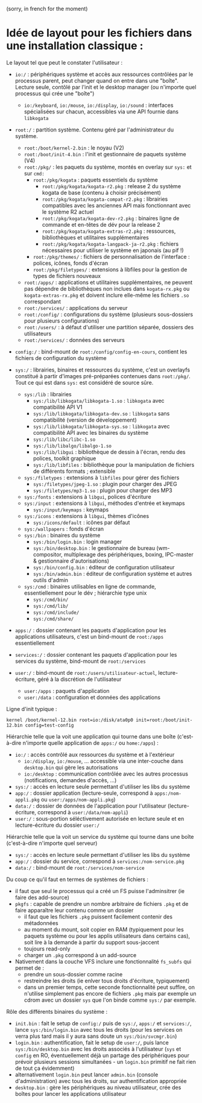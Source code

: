 (sorry, in french for the moment)

# Idée de layout pour les fichiers dans une installation classique :

Le layout tel que peut le constater l'utilisateur :

- `io:/` : périphériques système et accès aux ressources contrôlées
  par le processus parent, peut changer quand on entre dans une "boîte".
  Lecture seule, contôlé par l'init et le desktop manager (ou n'importe quel processus qui crée une "boîte")
  - `io:/keyboard`, `io:/mouse`, `io:/display`, `io:/sound` : interfaces spécialisées
    sur chacun, accessibles via une API fournie dans `libkogata`

- `root:/` : partition système. Contenu géré par l'administrateur du système.
  - `root:/boot/kernel-2.bin` : le noyau (V2)
  - `root:/boot/init-4.bin` : l'init et gestionnaire de paquets système (V4)
  - `root:/pkg/` : les paquets du système, montés en overlay sur `sys:` et sur `cmd:`
      - `root:/pkg/kogata` : paquets essentiels du système
          - `root:/pkg/kogata/kogata-r2.pkg` : release 2 du système kogata de base (contenu à choisir précisément)
          - `root:/pkg/kogata/kogata-compat-r2.pkg` : librairies compatibles avec les anciennes API mais fonctionnant avec le système R2 actuel
          - `root:/pkg/kogata/kogata-dev-r2.pkg` : binaires ligne de commande et en-têtes de dév pour la release 2
          - `root:/pkg/kogata/kogata-extras-r2.pkg` : ressources, bibliothèques et utilitaires supplémentaires
          - `root:/pkg/kogata/kogata-langpack-ja-r2.pkg` : fichiers nécessaires pour utiliser le système en japonais (au pif !)
      - `root:/pkg/themes/` : fichiers de personnalisation de l'interface : polices, icônes, fonds d'écran
      - `root:/pkg/filetypes/` : extensions à libfiles pour la gestion de types de fichiers nouveaux
  - `root:/apps/` : applications et utilitaires supplémentaires, ne peuvent pas dépendre de
    bibliothèques non inclues  dans `kogata-rx.pkg` ou `kogata-extras-rx.pkg`
	et doivent inclure elle-même les fichiers `.so` correspondant
  - `root:/services/` : applications du serveur
  - `root:/config/` : configurations du système (plusieurs sous-dossiers pour plusieurs configurations)
  - `root:/users/` : à défaut d'utiliser une partition séparée, dossiers des utilisateurs
  - `root:/services/` : données des serveurs

- `config:/` : bind-mount de `root:/config/config-en-cours`, contient les fichiers de configuration du système

- `sys:/` : librairies, binaires et ressources du système, c'est un overlayfs constitué à partir d'images pré-préparées contenues dans `root:/pkg/`. Tout ce qui est dans `sys:` est considéré de source sûre.
  - `sys:/lib` : librairies
      - `sys:/lib/libkogata/libkogata-1.so` : `libkogata` avec compatibilité API V1
      - `sys:/lib/libkogata/libkogata-dev.so` : `libkogata` sans compatibilité (version de développement)
      - `sys:/lib/libkogata/libkogata-sys.so` : `libkogata` avec compatibilité API avec les binaires du système
      - `sys:/lib/libc/libc-1.so`
      - `sys:/lib/libalgo/libalgo-1.so`
      - `sys:/lib/libgui` : bibliothèque de dessin à l'écran, rendu des polices, toolkit graphique
      - `sys:/lib/libfiles` : bibliothèque pour la manipulation de fichiers de différents formats ; extensible
  - `sys:/filetypes` : extensions à `libfiles` pour gérer des fichiers
      - `sys:/filetypes/jpeg-1.so` : plugin pour charger des JPEG
      - `sys:/filetypes/mp3-1.so` : plugin pour charger des MP3
  - `sys:/fonts` : extensions à `libgui`, polices d'écriture
  - `sys:/input` : extensions à `libgui`, méthodes d'entrée et keymaps
      - `sys:/input/keymaps` : keymaps
  - `sys:/icons` : extensions à `libgui`, thèmes d'icônes
      - `sys:/icons/default` : icônes par défaut
  - `sys:/wallpapers` : fonds d'écran
  - `sys:/bin` : binaires du système
      - `sys:/bin/login.bin` : login manager
      - `sys:/bin/desktop.bin` : le gestionnaire de bureau (wm-compositor, multiplexage des périphériques, boxing, IPC-master & gestionnaire d'autorisations)
      - `sys:/bin/config.bin` : éditeur de configuration utilisateur
      - `sys:/bin/admin.bin` : éditeur de configuration système et autres outils d'admin
  - `sys:/cmd` : binaires utilisables en ligne de commande, essentiellement pour le dév ; hiérarchie type unix
      - `sys:/cmd/bin/`
      - `sys:/cmd/lib/`
      - `sys:/cmd/include/`
      - `sys:/cmd/share/`

- `apps:/` : dossier contenant les paquets d'application pour les applications utilisateurs, c'est un bind-mount de `root:/apps` essentiellement
- `services:/` : dossier contenant les paquets d'application pour les services du système, bind-mount de `root:/services`
- `user:/` : bind-mount de `root:/users/utilisateur-actuel`, lecture-écriture, géré à la discrétion de l'utilisateur
  - `user:/apps` : paquets d'application
  - `user:/data` : configuration et données des applications

Ligne d'init typique :

    kernel /boot/kernel-12.bin root=io:/disk/ata0p0 init=root:/boot/init-12.bin config=test-config

Hiérarchie telle que la voit une application qui tourne dans une boîte (c'est-à-dire n'importe quelle application de `apps:/` ou `home:/apps`) :

- `io:/` : accès contrôlé aux ressources du système et à l'extérieur
  - `io:/display`, `io:/mouse`, ... accessible via une inter-couche dans `desktop.bin` qui gère les autorisations
  - `io:/desktop` : communication contrôlée avec les autres processus (notifications, demandes d'accès, ...)
- `sys:/` : accès en lecture seule permettant d'utiliser les libs du système
- `app:/` : dossier application (lecture-seule, correspond à `apps:/nom-appli.pkg` ou `user:/apps/nom-appli.pkg`)
- `data:/` : dossier de données de l'application pour l'utilisateur (lecture-écriture, correspond à `user:/data/nom-appli`)
- `user:/` : sous-portion séléctivement autorisée en lecture seule et en lecture-écriture du dossier `user:/`

Hiérarchie telle que la voit un service du système qui tourne dans une boîte (c'est-à-dire n'importe quel serveur)

- `sys:/` : accès en lecture seule permettant d'utiliser les libs du système
- `app:/` : dossier du service, correspond à `services:/nom-service.pkg`
- `data:/` : bind-mount de `root:/services/nom-service`

Du coup ce qu'il faut en termes de systèmes de fichiers :

- il faut que seul le processus qui a créé un FS puisse l'adminsitrer (ie faire des add-source)
- `pkgfs` : capable de prendre un nombre arbitraire de fichiers `.pkg` et de faire apparaître leur contenu comme un dossier
  - il faut que les fichiers `.pkg` puissent facilement contenir des métadonnées
  - au moment du mount, soit copier en RAM (typiquement pour les paquets système ou pour les applis utilisateurs dans certains cas), soit lire à la demande à partir du support sous-jaccent
  - toujours read-only
  - charger un `.pkg` correspond à un add-source
- Nativement dans la couche VFS inclure une fonctionnalité `fs_subfs` qui permet de :
  - prendre un sous-dossier comme racine
  - restreindre les droits (ie enlver tous droits d'écriture, typiquement)
  - dans un premier temps, cette seconde fonctionnalité peut suffire, on n'utilise simplement pas encore de fichiers `.pkg` mais par exemple un cdrom avec un dossier `sys` que l'on binde comme `sys:/` par exemple.

Rôle des différents binaires du système :

- `init.bin` : fait le setup de `config:/` puis de `sys:/`, `apps:/` et
  `services:/`, lance `sys:/bin/login.bin` avec tous les droits (pour les
  services on verra plus tard mais il y aura sans doute un
  `sys:/bin/svcmgr.bin`)
- `login.bin` : authentification, fait le setup de `user:/`, puis lance
  `sys:/bin/desktop.bin` avec les droits associés à l'utilisateur (`sys` et
  `config` en RO, éventuellement déjà un partage des périphériques pour prévoir
  plusieurs sessions simultanées - un `login.bin` primitif ne fait rien de tout
  ça évidemment)
- alternativement `login.bin` peut lancer `admin.bin` (console
  d'administration) avec tous les droits, sur authentification appropriée
- `desktop.bin` : gère les périphériques au niveau utilisateur, crée des boîtes
  pour lancer les applications utilisateur


